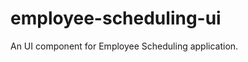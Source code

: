 employee-scheduling-ui
======================

An UI component for Employee Scheduling application.
